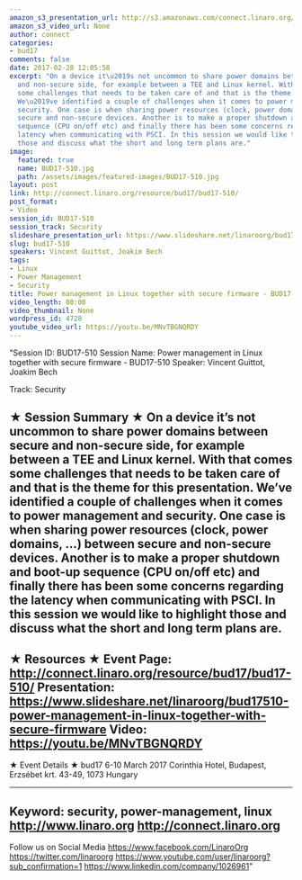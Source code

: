 ```yaml
---
amazon_s3_presentation_url: http://s3.amazonaws.com/connect.linaro.org/bud17/Presentations/BUD17-510%20-%20Power%20management%20in%20Linux%20together%20with%20secure%20firmware.pdf
amazon_s3_video_url: None
author: connect
categories:
- bud17
comments: false
date: 2017-02-28 12:05:58
excerpt: "On a device it\u2019s not uncommon to share power domains between secure
  and non-secure side, for example between a TEE and Linux kernel. With that comes
  some challenges that needs to be taken care of and that is the theme for this presentation.
  We\u2019ve identified a couple of challenges when it comes to power management and
  security. One case is when sharing power resources (clock, power domains, ...) between
  secure and non-secure devices. Another is to make a proper shutdown and boot-up
  sequence (CPU on/off etc) and finally there has been some concerns regarding the
  latency when communicating with PSCI. In this session we would like to highlight
  those and discuss what the short and long term plans are."
image:
  featured: true
  name: BUD17-510.jpg
  path: /assets/images/featured-images/BUD17-510.jpg
layout: post
link: http://connect.linaro.org/resource/bud17/bud17-510/
post_format:
- Video
session_id: BUD17-510
session_track: Security
slideshare_presentation_url: https://www.slideshare.net/linaroorg/bud17510-power-management-in-linux-together-with-secure-firmware
slug: bud17-510
speakers: Vincent Guittot, Joakim Bech
tags:
- Linux
- Power Management
- Security
title: Power management in Linux together with secure firmware - BUD17-510
video_length: 00:00
video_thumbnail: None
wordpress_id: 4728
youtube_video_url: https://youtu.be/MNvTBGNQRDY
---
```


"Session ID: BUD17-510
Session Name: Power management in Linux together with secure firmware - BUD17-510
Speaker: Vincent Guittot, Joakim Bech

Track: Security


★ Session Summary ★
On a device it’s not uncommon to share power domains between secure and non-secure side, for example between a TEE and Linux kernel. With that comes some challenges that needs to be taken care of and that is the theme for this presentation. We’ve identified a couple of challenges when it comes to power management and security. One case is when sharing power resources (clock, power domains, ...) between secure and non-secure devices. Another is to make a proper shutdown and boot-up sequence (CPU on/off etc) and finally there has been some concerns regarding the latency when communicating with PSCI. In this session we would like to highlight those and discuss what the short and long term plans are.
---------------------------------------------------
★ Resources ★
Event Page: http://connect.linaro.org/resource/bud17/bud17-510/
Presentation: https://www.slideshare.net/linaroorg/bud17510-power-management-in-linux-together-with-secure-firmware
Video: https://youtu.be/MNvTBGNQRDY
 ---------------------------------------------------

★ Event Details ★
bud17
6-10 March 2017
Corinthia Hotel, Budapest,
Erzsébet krt. 43-49,
1073 Hungary

---------------------------------------------------
Keyword: security, power-management, linux
http://www.linaro.org
http://connect.linaro.org
---------------------------------------------------
Follow us on Social Media
https://www.facebook.com/LinaroOrg
https://twitter.com/linaroorg
https://www.youtube.com/user/linaroorg?sub_confirmation=1
https://www.linkedin.com/company/1026961"